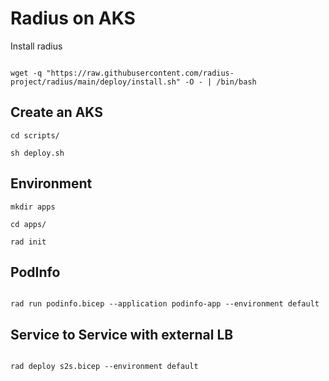 # Radius on AKS

Install radius

```

wget -q "https://raw.githubusercontent.com/radius-project/radius/main/deploy/install.sh" -O - | /bin/bash

```

## Create an AKS

```
cd scripts/

sh deploy.sh

```


## Environment

```
mkdir apps

cd apps/

rad init

```

## PodInfo

```

rad run podinfo.bicep --application podinfo-app --environment default

```


## Service to Service with external LB

```

rad deploy s2s.bicep --environment default

```
